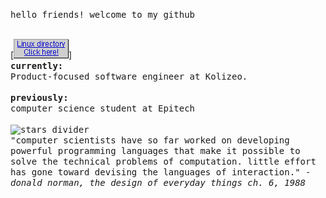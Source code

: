 <samp> hello friends! welcome to my github </samp>
<br></br>

[<img alt="Linux directory?" src="/linux-directory.gif">]
<br>
<samp>
  <b>currently:</b>
  <br>
  Product-focused software engineer at Kolizeo.
  <br></br>
  <b>previously:</b>
  <br>
    computer science student at Epitech
  <br></br>
  ![stars divider](/dividerstars.gif)
  <br>
  "computer scientists have so far worked on developing powerful programming languages that make it possible to solve the technical problems of computation. little effort has gone toward devising the languages of interaction." - <i>donald norman, the design of everyday things ch. 6, 1988</i> 
  <br></br>
</samp>

